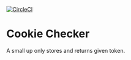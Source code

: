 [![CircleCI](https://circleci.com/gh/yowcow/cookie-checker.svg?style=svg)](https://circleci.com/gh/yowcow/cookie-checker)

Cookie Checker
==============

A small up only stores and returns given token.
